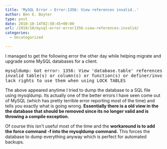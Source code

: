 ```yaml
---
title: 'MySQL Error – Error:1356: View references invalid..'
author: Ben E. Boyter
type: post
date: 2010-10-14T02:50:45+00:00
url: /2010/10/mysql-error-error1356-view-references-invalid/
categories:
  - Uncategorized

---
```

<div id="_mcePaste">
  I managed to get the following error the other day while helping migrate and upgrade some MySQL databases for a client.
</div>

<div>
  <pre>mysqldump: Got error: 1356: View 'database.table' references
invalid table(s) or column(s) or function(s) or definer/invoker of view
lack rights to use them when using LOCK TABLES</pre>
</div>

The above appeared anytime I tried to dump the database to a SQL file using mysqldump. Its actually one of the better errors I have seen come out of MySQL (which has pretty terrible error reporting most of the time) and tells you exactly what is going wrong. **Essentially there is a old view in the the database that should be removed since its no longer valid and is throwing a compile exception.**

Of course this isn't useful most of the time and the **workaround is to add the force command -f into the mysqldump command.** This forces the database to dump everything anyway which is perfect for automated backups.